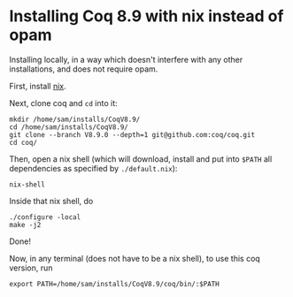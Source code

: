 # Installing Coq 8.9 with nix instead of opam

Installing locally, in a way which doesn't interfere with any other installations, and does not require opam.

First, install [nix](https://nixos.org/nix/).

Next, clone coq and `cd` into it:

```
mkdir /home/sam/installs/CoqV8.9/
cd /home/sam/installs/CoqV8.9/
git clone --branch V8.9.0 --depth=1 git@github.com:coq/coq.git
cd coq/
```

Then, open a nix shell (which will download, install and put into `$PATH` all dependencies as specified by `./default.nix`):

```
nix-shell
```

Inside that nix shell, do

```
./configure -local
make -j2
```

Done!

Now, in any terminal (does not have to be a nix shell), to use this coq version, run

```
export PATH=/home/sam/installs/CoqV8.9/coq/bin/:$PATH
```
